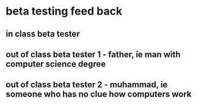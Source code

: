 # beta testing feed back


## in class beta tester


## out of class beta tester 1 - father, ie man with computer science degree

## out of class beta tester 2 - muhammad, ie someone who has no clue how computers work


